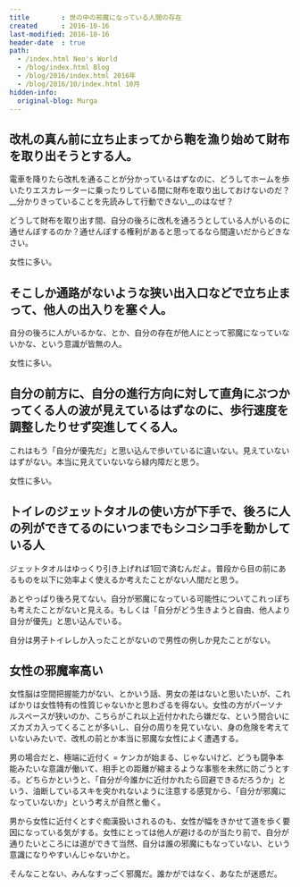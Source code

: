 ```yaml
---
title        : 世の中の邪魔になっている人間の存在
created      : 2016-10-16
last-modified: 2016-10-16
header-date  : true
path:
  - /index.html Neo's World
  - /blog/index.html Blog
  - /blog/2016/index.html 2016年
  - /blog/2016/10/index.html 10月
hidden-info:
  original-blog: Murga
---
```


## 改札の真ん前に立ち止まってから鞄を漁り始めて財布を取り出そうとする人。

電車を降りたら改札を通ることが分かっているはずなのに、どうしてホームを歩いたりエスカレーターに乗ったりしている間に財布を取り出しておけないのだ？__分かりきっていることを先読みして行動できない__のはなぜ？

どうして財布を取り出す間、自分の後ろに改札を通ろうとしている人がいるのに通せんぼするのか？通せんぼする権利があると思ってるなら間違いだからどきなさい。

女性に多い。

## そこしか通路がないような狭い出入口などで立ち止まって、他人の出入りを塞ぐ人。

自分の後ろに人がいるかな、とか、自分の存在が他人にとって邪魔になっていないかな、という意識が皆無の人。

女性に多い。

## 自分の前方に、自分の進行方向に対して直角にぶつかってくる人の波が見えているはずなのに、歩行速度を調整したりせず突進してくる人。

これはもう「自分が優先だ」と思い込んで歩いているに違いない。見えていないはずがない。本当に見えていないなら緑内障だと思う。

女性に多い。

## トイレのジェットタオルの使い方が下手で、後ろに人の列ができてるのにいつまでもシコシコ手を動かしている人

ジェットタオルはゆっくり引き上げれば1回で済むんだよ。普段から目の前にあるものを以下に効率よく使えるか考えたことがない人間だと思う。

あとやっぱり後ろ見てない。自分が邪魔になっている可能性についてこれっぽちも考えたことがないと見える。もしくは「自分がどう生きようと自由、他人より自分が優先」と思い込んでいる。

自分は男子トイレしか入ったことがないので男性の例しか見たことがない。

## 女性の邪魔率高い

女性脳は空間把握能力がない、とかいう話、男女の差はないと思いたいが、こればかりは女性特有の性質じゃないかと思わざるを得ない。女性の方がパーソナルスペースが狭いのか、こちらがこれ以上近付かれたら嫌だな、という間合いにズカズカ入ってくることが多いし、自分の周りを見ていない、身の危険を考えていないみたいで、改札の前とか本当に邪魔な女性によく遭遇する。

男の場合だと、極端に近付く = ケンカが始まる、じゃないけど、どうも闘争本能みたいな意識が働いて、相手との距離が縮まるような事態を未然に防ごうとする。どちらかというと、「自分が今誰かに近付かれたら回避できるだろうか」という、油断しているスキを突かれないように注意する感覚から、「自分が邪魔になっていないか」という考えが自然と働く。

男から女性に近付くとすぐ痴漢扱いされるのも、女性が幅をきかせて道を歩く要因になっている気がする。女性にとっては他人が避けるのが当たり前で、自分が通りたいところには道ができて当然、自分は誰の邪魔にもなっていない、という意識になりやすいんじゃないかと。

そんなことない、みんなすっごく邪魔だ。誰かがではなく、あなたが迷惑だ。
